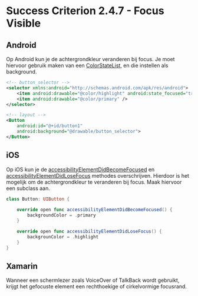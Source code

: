 # Success Criterion 2.4.7 - Focus Visible
## Android

Op Android kun je de achtergrondkleur veranderen bij focus. Je moet hiervoor gebruik maken van een [ColorStateList](https://developer.android.com/guide/topics/resources/color-list-resource), en die instellen als background.

```xml
<!-- button_selector -->
<selector xmlns:android="http://schemas.android.com/apk/res/android">
    <item android:drawable="@color/highlight" android:state_focused="true" />
    <item android:drawable="@color/primary" />
</selector>

<!-- layout -->
<Button  
    android:id="@+id/button1" 
    android:background="@drawable/button_selector">
</Button>
```
## iOS

Op iOS kun je de [accessibilityElementDidBecomeFocused](https://developer.apple.com/documentation/objectivec/nsobject/1615183-accessibilityelementdidbecomefoc) en [accessibilityElementDidLoseFocus](https://developer.apple.com/documentation/objectivec/nsobject/1615082-accessibilityelementdidlosefocus) methodes overschrijven. Hierdoor is het mogelijk om de achtergrondkleur te veranderen bij focus. Maak hiervoor een subclass aan.

```swift
class Button: UIButton {
    
    override open func accessibilityElementDidBecomeFocused() {
        backgroundColor = .primary
    }

    override open func accessibilityElementDidLoseFocus() {
        backgrounColor = .highlight
    }
}
```
## Xamarin

Wanneer een schermlezer zoals VoiceOver of TalkBack wordt gebruikt, krijgt het gefocuste element een rechthoekige of cirkelvormige focusrand.
